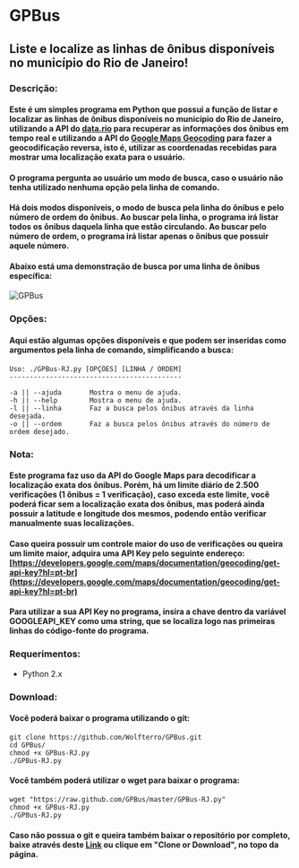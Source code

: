 # GPBus
## Liste e localize as linhas de ônibus disponíveis no município do Rio de Janeiro!

### Descrição:

#### Este é um simples programa em Python que possui a função de listar e localizar as linhas de ônibus disponíveis no município do Rio de Janeiro, utilizando a API do [data.rio](http://data.rio/dataset/gps-de-onibus) para recuperar as informações dos ônibus em tempo real e utilizando a API do [Google Maps Geocoding](https://developers.google.com/maps/documentation/geocoding/intro?hl=pt-br) para fazer a geocodificação reversa, isto é, utilizar as coordenadas recebidas para mostrar uma localização exata para o usuário.

#### O programa pergunta ao usuário um modo de busca, caso o usuário não tenha utilizado nenhuma opção pela linha de comando.

#### Há dois modos disponíveis, o modo de busca pela linha do ônibus e pelo número de ordem do ônibus. Ao buscar pela linha, o programa irá listar todos os ônibus daquela linha que estão circulando. Ao buscar pelo número de ordem, o programa irá listar apenas o ônibus que possuir aquele número.

#### Abaixo está uma demonstração de busca por uma linha de ônibus específica:

![GPBus](http://i.imgur.com/8guv6Ky.gif)

### Opções:

#### Aqui estão algumas opções disponíveis e que podem ser inseridas como argumentos pela linha de comando, simplificando a busca:

    Uso: ./GPBus-RJ.py [OPÇÕES] [LINHA / ORDEM]
    -------------------------------------------
    
    -a || --ajuda       Mostra o menu de ajuda.
    -h || --help        Mostra o menu de ajuda.
    -l || --linha       Faz a busca pelos ônibus através da linha desejada.
    -o || --ordem       Faz a busca pelos ônibus através do número de ordem desejado.

### Nota:

#### Este programa faz uso da API do Google Maps para decodificar a localização exata dos ônibus. Porém, há um limite diário de 2.500 verificações (1 ônibus = 1 verificação), caso exceda este limite, você poderá ficar sem a localização exata dos ônibus, mas poderá ainda possuir a latitude e longitude dos mesmos, podendo então verificar manualmente suas localizações.

#### Caso queira possuir um controle maior do uso de verificações ou queira um limite maior, adquira uma API Key pelo seguinte endereço: [https://developers.google.com/maps/documentation/geocoding/get-api-key?hl=pt-br](https://developers.google.com/maps/documentation/geocoding/get-api-key?hl=pt-br)

#### Para utilizar a sua API Key no programa, insira a chave dentro da variável GOOGLEAPI_KEY como uma string, que se localiza logo nas primeiras linhas do código-fonte do programa.

### Requerimentos:
- Python 2.x

### Download:

#### Você poderá baixar o programa utilizando o git:

    git clone https://github.com/Wolfterro/GPBus.git
    cd GPBus/
    chmod +x GPBus-RJ.py
    ./GPBus-RJ.py

#### Você também poderá utilizar o wget para baixar o programa:

    wget "https://raw.github.com/GPBus/master/GPBus-RJ.py"
    chmod +x GPBus-RJ.py
    ./GPBus-RJ.py

#### Caso não possua o git e queira também baixar o repositório por completo, baixe através deste [Link](https://github.com/Wolfterro/GPBus/archive/master.zip) ou clique em "Clone or Download", no topo da página.
